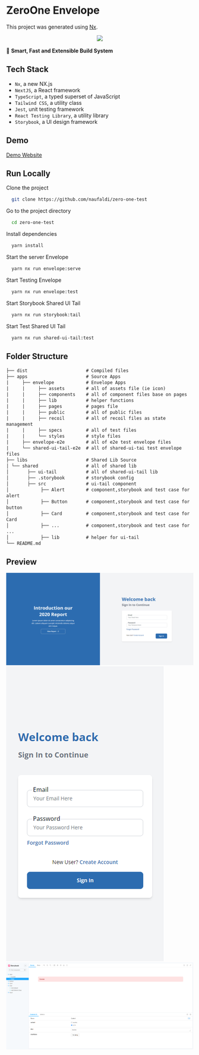 # ZeroOne Envelope

This project was generated using [Nx](https://nx.dev).

<p style="text-align: center;"><img src="https://raw.githubusercontent.com/nrwl/nx/master/images/nx-logo.png" width="450"></p>

🔎 **Smart, Fast and Extensible Build System**

## Tech Stack

- `Nx`, a new NX.js
- `NextJS`, a React framework
- `TypeScript`, a typed superset of JavaScript
- `Tailwind CSS`, a utility class
- `Jest`, unit testing framework
- `React Testing Library`, a utility library
- `Storybook`, a UI design framework

## Demo

[Demo Website](https://zero-one-envelope.vercel.app/)

## Run Locally

Clone the project

```bash
  git clone https://github.com/naufaldi/zero-one-test
```

Go to the project directory

```bash
  cd zero-one-test
```

Install dependencies

```bash
  yarn install
```

Start the server Envelope

```bash
  yarn nx run envelope:serve
```

Start Testing Envelope

```bash
  yarn nx run envelope:test
```

Start Storybook Shared UI Tail

```bash
  yarn nx run storybook:tail
```

Start Test Shared UI Tail

```bash
  yarn nx run shared-ui-tail:test
```

## Folder Structure

```
├── dist                      # Compiled files
├── apps                      # Source Apps
|     ├── envelope            # Envelope Apps
|     |     ├── assets        # all of assets file (ie icon)
|     |     ├── components    # all of component files base on pages
|     |     ├── lib           # helper functions
|     |     ├── pages         # pages file
|     |     ├── public        # all of public files
|     |     ├── recoil        # all of recoil files as state management
|     |     ├── specs         # all of test files
|     |     └── styles        # style files
|     ├── envelope-e2e        # all of e2e test envelope files
|     └── shared-ui-tail-e2e  # all of shared-ui-tai test envelope files
├── libs                      # Shared Lib Source
│ └── shared                  # all of shared lib
│       ├── ui-tail           # all of shared-ui-tail lib
│       ├── .storybook        # storybook config
│       ├── src               # ui-tail component
│            ├── Alert        # component,storybook and test case for alert
│            ├── Button       # component,storybook and test case for button
│            ├── Card         # component,storybook and test case for Card
│            ├── ...          # component,storybook and test case for ...
│            ├── lib          # helper for ui-tail
└── README.md
```

## Preview

![Dekstop Preview](/screenshot/dekstop.png)
![Mobile Preview](/screenshot/mobile.png)
![Storybook Preview](/screenshot/storybook.png)
